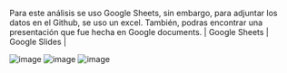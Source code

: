 Para este análisis se uso Google Sheets, sin embargo, para adjuntar los datos en el Github, se uso un excel.
También, podras encontrar una presentación que fue hecha en Google documents.
| Google Sheets | Google Slides |

![image](https://github.com/Karen-Aguilar/0_Proyecto_analisis_datos_COVID19/assets/151496907/d7b659b7-d42e-44d3-9871-b064cbc0498b)
![image](https://github.com/Karen-Aguilar/0_Proyecto_analisis_datos_COVID19/assets/151496907/89c712e6-6910-4822-9b9e-6f9b5fc692ba)
![image](https://github.com/Karen-Aguilar/0_Proyecto_analisis_datos_COVID19/assets/151496907/63d42afe-6136-49c4-9bcd-cc27778fa440)


